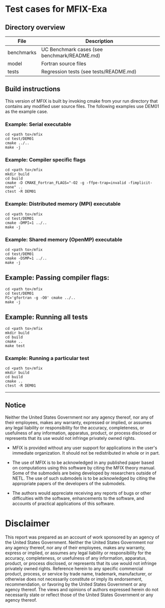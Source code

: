 # Test cases for MFIX-Exa

## Directory overview

| File       | Description                                         |
| ---------  | --------------------------------------------------- |
| benchmarks | UC Benchmark cases (see benchmark/README.md)        |
| model      | Fortran source files                                |
| tests      | Regression tests (see tests/README.md)              |


## Build instructions

This version of MFIX is built by invoking cmake from your run 
directory that contains any modified user source files. The
following examples use DEM01 as the example case.

### Example: Serial executable
```shell
cd <path to>/mfix
cd test/DEM01
cmake ../..
make -j
```

### Example: Compiler specific flags
```shell
cd <path to>/mfix
mkdir build
cd build
cmake -D CMAKE_Fortran_FLAGS="-O2 -g -ffpe-trap=invalid -fimplicit-none" ..
ctest -R DEM01
```

### Example: Distributed memory (MPI) executable
```shell
cd <path to>/mfix
cd test/DEM01
cmake -DMPI=1 ../..
make -j
```

### Example: Shared memory (OpenMP) executable
```shell
cd <path to>/mfix
cd test/DEM01
cmake -DSMP=1 ../..
make -j
```

## Example: Passing compiler flags:
```shell
cd <path to>/mfix
cd test/DEM01
FC='gfortran -g -O0' cmake ../..
make -j
```

## Example:  Running all tests
```shell
cd <path to>/mfix
mkdir build
cd build
cmake ..
make test
```

### Example: Running a particular test
```shell
cd <path to>/mfix
mkdir build
cd build
cmake ..
ctest -R DEM01
```


--------------------------------------------------------------------

## Notice
Neither the United States Government nor any agency thereof, nor any
of their employees, makes any warranty, expressed or implied, or
assumes any legal liability or responsibility for the accuracy,
completeness, or usefulness of any information, apparatus, product,
or process disclosed or represents that its use would not infringe
privately owned rights.

* MFIX is provided without any user support for applications in the
  user's immediate organization. It should not be redistributed in
  whole or in part.

* The use of MFIX is to be acknowledged in any published paper based
  on computations using this software by citing the MFIX theory
  manual. Some of the submodels are being developed by researchers
  outside of NETL. The use of such submodels is to be acknowledged
  by citing the appropriate papers of the developers of the submodels.

* The authors would appreciate receiving any reports of bugs or other
  difficulties with the software, enhancements to the software, and
  accounts of practical applications of this software.

# Disclaimer
This report was prepared as an account of work sponsored by an agency
of the United States Government. Neither the United States Government
nor any agency thereof, nor any of their employees, makes any
warranty, express or implied, or assumes any legal liability or
responsibility for the accuracy, completeness, or usefulness of any
information, apparatus, product, or process disclosed, or represents
that its use would not infringe privately owned rights. Reference
herein to any specific commercial product, process, or service by
trade name, trademark, manufacturer, or otherwise does not
necessarily constitute or imply its endorsement, recommendation, or
favoring by the United States Government or any agency thereof. The
views and opinions of authors expressed herein do not necessarily
state or reflect those of the United States Government or any
agency thereof.



